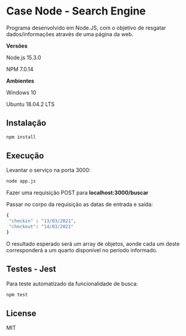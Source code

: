 # Case Node - Search Engine
Programa desenvolvido em Node.JS, com o objetivo de resgatar dados/informações através de uma página da web.


**Versões**

Node.js 15.3.0

NPM 7.0.14



**Ambientes**

Windows 10 

Ubuntu 18.04.2 LTS 


## Instalação
```sh
npm install
```

## Execução
Levantar o serviço na porta 3000:
```sh
node app.js
```
Fazer uma requisição POST  para **localhost:3000/buscar**

Passar no corpo da requisição as datas de entrada e saída:
```sh
{
 "checkin" : "13/03/2021",
 "checkout": "14/03/2021"
}
```
O resultado esperado será um array de objetos, aonde cada um deste corresponderá a um quarto disponível no período informado.

## Testes - Jest
Para teste automatizado da funcionalidade de busca:
```sh
npm test
```

## License
MIT
